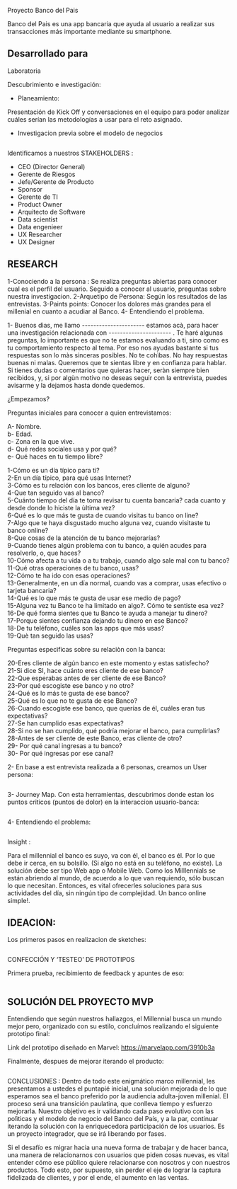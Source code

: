 Proyecto Banco del Pais

Banco del Pais es una app bancaria que ayuda al usuario a realizar sus transacciones más importante mediante su smartphone. 



Desarrollado para
--------------------------------------------------------------------------------
 Laboratoria



Descubrimiento e investigación:

- Planeamiento:

Presentación de Kick Off y conversaciones en el equipo para poder analizar cuáles serían las metodologías a usar para el reto asignado.

- Investigacion previa sobre el modelo de negocios 

<img src="img/Modelodenegocios.png" alt="">


Identificamos a nuestros STAKEHOLDERS :

- CEO (Director General)
- Gerente de Riesgos
- Jefe/Gerente de Producto
- Sponsor
- Gerente de TI
- Product Owner
- Arquitecto de Software
- Data scientist
- Data engenieer
- UX Researcher
- UX Designer

RESEARCH
------------------------------------------------------------------------------------------------------------------

1-Conociendo a la persona : Se realiza preguntas abiertas para conocer cual es el perfil del usuario. Seguido a conocer al usuario, preguntas sobre nuestra investigacion.
2-Arquetipo de Persona: Según los resultados de las entrevistas.
3-Paints points: Conocer los dolores más grandes para el millenial en cuanto a acudiar al Banco.
4- Entendiendo el problema.

1-
Buenos dìas, me llamo ---------------------- estamos acà, para hacer una investigación relacionada con ---------------------- . Te haré algunas preguntas, lo importante es que no te estamos evaluando a ti, sino como es tu comportamiento respecto al tema.  Por eso nos ayudas bastante si tus respuestas son lo màs sinceras posibles.  No te cohìbas.  No hay respuestas buenas ni malas.  Queremos que te sientas libre y en confianza para hablar. Si tienes dudas o comentarios que quieras hacer, seràn siempre bien recibidos, y, si por algùn motivo no deseas seguir con la entrevista, puedes avisarme y la dejamos hasta donde quedemos.

¿Empezamos?

Preguntas iniciales para conocer a quien entrevistamos:

A- Nombre. <br>
b- Edad. <br>
c- Zona en la que vive. <br>
d- Qué redes sociales usa y por qué? <br>
e- Qué haces en tu tiempo libre? <br>


1-Cómo es un día típico  para ti? <br>
2-En un día típico, para qué usas Internet? <br>
3-Cómo es tu relación con los bancos, eres cliente de alguno? <br>
4-Que tan seguido vas al banco? <br>
5-Cuánto tiempo del día te toma revisar tu cuenta bancaria? cada cuanto y desde donde lo hiciste la ùltima vez? <br>
6-Qué es lo que más te gusta de cuando visitas tu banco on line?  <br>
7-Algo que te haya disgustado mucho alguna vez, cuando visitaste tu banco online? <br>
8-Que cosas de la atención de tu banco mejorarías? <br>
9-Cuando tienes algún problema con tu banco, a quién acudes para resolverlo, o, que haces? <br>
10-Cómo afecta a tu vida o a tu trabajo, cuando algo sale mal con tu banco? <br>
11-Qué otras operaciones de tu banco, usas? <br>
12-Cómo te ha ido con esas operaciones? <br>
13-Generalmente, en un día normal, cuando vas a  comprar, usas efectivo o tarjeta bancaria? <br>
14-Qué es lo que más te gusta de usar ese medio de pago? <br>
15-Alguna vez tu Banco te ha limitado en algo?. Cómo te sentiste esa vez? <br>
16-De qué forma sientes que tu Banco te ayuda a manejar tu dinero? <br>
17-Porque sientes confianza dejando tu dinero en ese Banco? <br>
18-De tu teléfono,  cuáles son las apps que más usas? <br>
19-Què tan seguido las usas? <br>

Preguntas especìficas sobre su relaciòn con la banca:

20-Eres cliente de algún banco en este momento y estas satisfecho? <br>
21-Si dice SI, hace cuánto eres cliente de ese banco? <br>
22-Que esperabas antes de ser cliente de ese Banco? <br>
23-Por qué escogiste ese banco y no otro? <br>
24-Qué es lo más te gusta de ese banco? <br>
25-Qué es lo que no te gusta de ese Banco? <br>
26-Cuando escogiste ese banco, que querías de él, cuáles eran tus expectativas? <br>
27-Se han cumplido esas expectativas? <br>
28-Si no se han cumplido, qué podría mejorar el banco,  para cumplirlas? <br>
28-Antes de ser cliente de este Banco, eras cliente de otro? <br>
29- Por qué canal ingresas a tu banco? <br>
30- Por qué ingresas por ese canal? <br>


2- En base a est entrevista realizada a 6 personas, creamos un User persona:

<img src="img/userPersona.png" alt="">

3- Journey Map. Con esta herramientas, descubrimos donde estan los puntos criticos  (puntos de dolor) en la interaccion usuario-banca:

<img src="img/journeyMap.png" alt="">

4- Entendiendo el problema:

<img src="img/DefiniendoProblema.png" alt="">


Insight :

Para el millennial  el banco es suyo, va con él, el banco es él.  Por lo que debe ir cerca,  en su bolsillo.  (Si algo no está en su teléfono, no existe).
La solución debe ser tipo Web app o Mobile Web.  Como los Milllennials  se están abriendo al mundo, de acuerdo a lo que van requiendo, sólo buscan lo que necesitan.  Entonces, es vital ofrecerles soluciones para sus actividades del día, sin ningún tipo de complejidad.  Un banco online simple!.


IDEACION:
-----------------------------------------------------------------------------------------------------

Los primeros pasos en realizacion de sketches:

<img src="img/Imagen subida desde iOS.jpg" alt="">

CONFECCIÓN Y ‘TESTEO’ DE PROTOTIPOS

Primera prueba, recibimiento de feedback y apuntes de eso:

<img src="img/testeo.jpg" alt="">



SOLUCIÓN DEL PROYECTO
MVP
----------------------------------------------------------------------------------------------------

Entendiendo que según nuestros hallazgos, el Millennial busca un mundo mejor pero, organizado con su estilo, concluímos realizando el siguiente prototipo final:

Link del prototipo diseñado en Marvel:  https://marvelapp.com/3910b3a

Finalmente, despues de mejorar iterando el producto:

<img src="img/pantallas.png" alt="">

CONCLUSIONES :
Dentro de todo este enigmático marco millennial, les presentamos a ustedes el puntapié inicial, una solución mejorada de lo que esperamos sea el banco preferido por la audiencia adulta-joven millenial. El proceso será una transición paulatina, que conlleva tiempo y esfuerzo mejorarla.  Nuestro objetivo es ir validando cada paso evolutivo con las polìticas y el modelo de negocio del Banco del País, y a la par, continuar iterando la solución con la enriquecedora participación de los usuarios.  Es un proyecto integrador, que se irá liberando por fases.

Si el desafío es migrar hacia una nueva forma de trabajar y de hacer banca, una manera de relacionarnos con usuarios que piden cosas nuevas, es vital entender cómo ese público quiere relacionarse con nosotros y con nuestros productos.  Todo esto, por supuesto, sin perder el eje de lograr la captura fidelizada de clientes, y por el ende, el aumento en las ventas.
